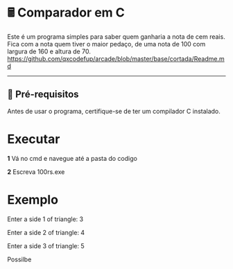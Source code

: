 # 🖩 Comparador em C  

Este é um programa simples para saber quem ganharia a nota de cem reais. 
Fica com a nota quem tiver o maior pedaço, de uma nota de 100 com largura de 160 e altura de 70. 
https://github.com/qxcodefup/arcade/blob/master/base/cortada/Readme.md

---

## 🔧 **Pré-requisitos**  

Antes de usar o programa, certifique-se de ter um compilador C instalado.
# **Executar**

**1** Vá no cmd e navegue até a pasta do codigo 

**2** Escreva 100rs.exe

# **Exemplo**
Enter a side 1 of triangle:  3

Enter a side 2 of triangle:  4

Enter a side 3 of triangle:  5

Possilbe

